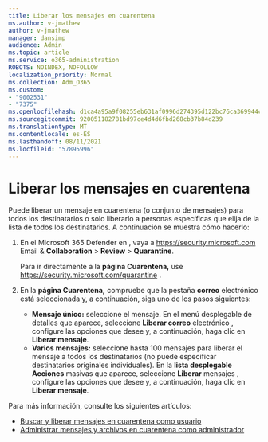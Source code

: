 ```yaml
---
title: Liberar los mensajes en cuarentena
ms.author: v-jmathew
author: v-jmathew
manager: dansimp
audience: Admin
ms.topic: article
ms.service: o365-administration
ROBOTS: NOINDEX, NOFOLLOW
localization_priority: Normal
ms.collection: Adm_O365
ms.custom:
- "9002531"
- "7375"
ms.openlocfilehash: d1ca4a95a9f08255eb631af0996d274395d122bc76ca369944cc029f7f4314f5
ms.sourcegitcommit: 920051182781bd97ce4d4d6fbd268cb37b84d239
ms.translationtype: MT
ms.contentlocale: es-ES
ms.lasthandoff: 08/11/2021
ms.locfileid: "57895996"
---
```

# <a name="release-quarantined-messages"></a>Liberar los mensajes en cuarentena

Puede liberar un mensaje en cuarentena (o conjunto de mensajes) para todos los destinatarios o solo liberarlo a personas específicas que elija de la lista de todos los destinatarios. A continuación se muestra cómo hacerlo:

1. En el Microsoft 365 Defender en , vaya a <https://security.microsoft.com> Email & **Collaboration** \> **Review** \> **Quarantine**.

   Para ir directamente a la **página Cuarentena,** use <https://security.microsoft.com/quarantine> .

2. En la **página Cuarentena,** compruebe que la pestaña **correo** electrónico está seleccionada y, a continuación, siga uno de los pasos siguientes:
   - **Mensaje único:** seleccione el mensaje. En el menú desplegable de detalles que aparece, seleccione **Liberar correo** electrónico , configure las opciones que desee y, a continuación, haga clic en **Liberar mensaje**.
   - **Varios mensajes:** seleccione hasta 100 mensajes para liberar el mensaje a todos los destinatarios (no puede especificar destinatarios originales individuales). En la **lista desplegable Acciones** masivas que aparece, seleccione **Liberar** mensajes , configure las opciones que desee y, a continuación, haga clic en **Liberar mensaje**.

Para más información, consulte los siguientes artículos:

- [Buscar y liberar mensajes en cuarentena como usuario](https://docs.microsoft.com/microsoft-365/security/office-365-security/find-and-release-quarantined-messages-as-a-user)
- [Administrar mensajes y archivos en cuarentena como administrador](https://docs.microsoft.com/microsoft-365/security/office-365-security/manage-quarantined-messages-and-files)
